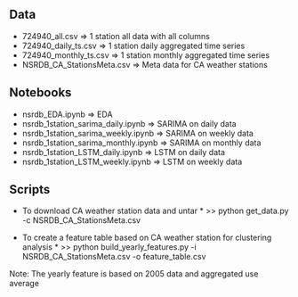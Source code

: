 ## Data
* 724940_all.csv => 1 station all data with all columns
* 724940_daily_ts.csv => 1 station daily aggregated time series
* 724940_monthly_ts.csv => 1 station monthly aggregated time series
* NSRDB_CA_StationsMeta.csv => Meta data for CA weather stations
## Notebooks
* nsrdb_EDA.ipynb => EDA
* nsrdb_1station_sarima_daily.ipynb => SARIMA on daily data
* nsrdb_1station_sarima_weekly.ipynb => SARIMA on weekly data
* nsrdb_1station_sarima_monthly.ipynb =>  SARIMA on monthly data
* nsrdb_1station_LSTM_daily.ipynb => LSTM on daily data
* nsrdb_1station_LSTM_weekly.ipynb => LSTM on weekly data


## Scripts

* To download CA weather station data and untar
		* >> python get_data.py -c NSRDB_CA_StationsMeta.csv 

* To create a feature table based on CA weather station for clustering analysis
		* >> python build_yearly_features.py -i NSRDB_CA_StationsMeta.csv -o feature_table.csv

Note: The yearly feature is based on 2005 data and aggregated use average

